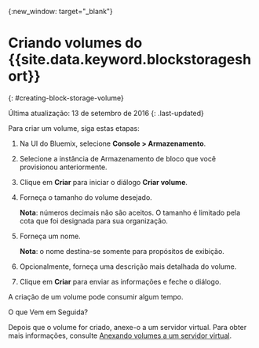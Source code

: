 {:new_window: target="_blank"}


# Criando volumes do {{site.data.keyword.blockstorageshort}}
{: #creating-block-storage-volume}

Última atualização: 13 de setembro de 2016
{: .last-updated}

Para criar um volume, siga estas etapas:

1.  Na UI do Bluemix, selecione **Console > Armazenamento**.
2.  Selecione a instância de Armazenamento de bloco que você provisionou anteriormente.
3.	Clique em **Criar** para iniciar o diálogo **Criar volume**.
4.	Forneça o tamanho do volume desejado. 
    
    **Nota**: números decimais não são aceitos. O tamanho é limitado pela cota que foi designada para sua organização.
5.	Forneça um nome. 

    **Nota**: o nome destina-se somente para propósitos de exibição.
    
6.	Opcionalmente, forneça uma descrição mais detalhada do volume.
7.	Clique em **Criar** para enviar as informações e feche o diálogo.

A criação de um volume pode consumir algum tempo. 

O que Vem em Seguida?

Depois que o volume for criado, anexe-o a um servidor virtual. Para obter mais informações, consulte [Anexando volumes a um servidor virtual](../BlockStorage/blockstorage_attachingvolume.html).
